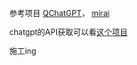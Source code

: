 参考项目 [QChatGPT](https://github.com/RockChinQ/QChatGPT)， [mirai](https://github.com/mamoe/mirai) 

chatgpt的API获取可以看[这个项目](https://github.com/chatanywhere/GPT_API_free)

施工ing
